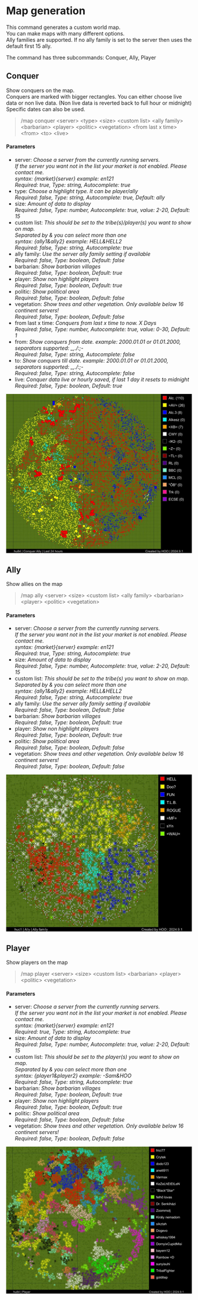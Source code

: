 # Map generation

This command generates a custom world map.
<br>You can make maps with many different options.
<br>Ally families are supported. If no ally family is set to the server then uses the default first 15 ally.

The command has three subcommands: Conquer, Ally, Player

## Conquer

Show conquers on the map.
<br>Conquers are marked with bigger rectangles. You can either choose live data or non live data. (Non live data is reverted back to full hour or midnight)
<br>Specific dates can also be used.

>/map conquer \<server> \<type> \<size> \<custom list> \<ally family> \<barbarian> \<player> \<politic> \<vegetation> \<from last x time> \<from> \<to> \<live>

#### Parameters

- server: *Choose a server from the currently running servers.<br>If the server you want not in the list your market is not enabled. Please contact me.  <br>syntax: {market}{server} example: en121<br>Required: true, Type: string, Autocomplete: true*
- type: *Choose a highlight type. It can be player/ally<br>Required: false, Type: string, Autocomplete: true, Default: ally*
- size: *Amount of data to display<br>Required: false, Type: number, Autocomplete: true, value: 2-20, Default: 15*
- custom list: *This should be set to the tribe(s)/player(s) you want to show on map. <br>Separated by & you can select more than one<br>syntax: {ally1&ally2} example: HELL&HELL2<br>Required: false, Type: string, Autocomplete: true*
- ally family: *Use the server ally family setting if available<br>Required: false, Type: boolean, Default: false*
- barbarian: *Show barbarian villages<br>Required: false, Type: boolean, Default: true*
- player: *Show non highlight players<br>Required: false, Type: boolean, Default: true*
- politic: *Show political area<br>Required: false, Type: boolean, Default: false*
- vegetation: *Show trees and other vegetation. Only available below 16 continent servers!<br>Required: false, Type: boolean, Default: false*
- from last x time: *Conquers from last x time to now. X Days<br>Required: false, Type: number, Autocomplete: true, value: 0-30, Default: 1*
- from: *Show conquers from date. example: 2000.01.01 or 01.01.2000, separators supported:  _,./:;-<br>Required: false, Type: string, Autocomplete: false*
- to: *Show conquers till date. example: 2000.01.01 or 01.01.2000, separators supported:  _,./:;-<br>Required: false, Type: string, Autocomplete: false*
- live: *Conquer data live or hourly saved, if last 1 day it resets to midnight<br>Required: false, Type: boolean, Default: true*

![map_conquer](images/map/conquer.jpg "map_conquer")

## Ally

Show allies on the map

>/map ally \<server> \<size> \<custom list> \<ally family> \<barbarian> \<player> \<politic> \<vegetation>

#### Parameters

- server: *Choose a server from the currently running servers.<br>If the server you want not in the list your market is not enabled. Please contact me.  <br>syntax: {market}{server} example: en121<br>Required: true, Type: string, Autocomplete: true*
- size: *Amount of data to display<br>Required: false, Type: number, Autocomplete: true, value: 2-20, Default: 15*
- custom list: *This should be set to the tribe(s) you want to show on map. <br>Separated by & you can select more than one<br>syntax: {ally1&ally2} example: HELL&HELL2<br>Required: false, Type: string, Autocomplete: true*
- ally family: *Use the server ally family setting if available<br>Required: false, Type: boolean, Default: false*
- barbarian: *Show barbarian villages<br>Required: false, Type: boolean, Default: true*
- player: *Show non highlight players<br>Required: false, Type: boolean, Default: true*
- politic: *Show political area<br>Required: false, Type: boolean, Default: false*
- vegetation: *Show trees and other vegetation. Only available below 16 continent servers!<br>Required: false, Type: boolean, Default: false*

![map_ally](images/map/ally.jpg "map_ally")

## Player

Show players on the map

>/map player \<server> \<size> \<custom list> \<barbarian> \<player> \<politic> \<vegetation>

#### Parameters

- server: *Choose a server from the currently running servers.<br>If the server you want not in the list your market is not enabled. Please contact me.  <br>syntax: {market}{server} example: en121<br>Required: true, Type: string, Autocomplete: true*
- size: *Amount of data to display<br>Required: false, Type: number, Autocomplete: true, value: 2-20, Default: 15*
- custom list: *This should be set to the player(s) you want to show on map. <br>Separated by & you can select more than one<br>syntax: {player1&player2} example: -Sam&HOO<br>Required: false, Type: string, Autocomplete: true*
- barbarian: *Show barbarian villages<br>Required: false, Type: boolean, Default: true*
- player: *Show non highlight players<br>Required: false, Type: boolean, Default: true*
- politic: *Show political area<br>Required: false, Type: boolean, Default: false*
- vegetation: *Show trees and other vegetation. Only available below 16 continent servers!<br>Required: false, Type: boolean, Default: false*

![map_player](images/map/player.jpg "map_player")